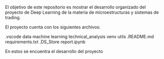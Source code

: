El objetivo de este repositorio es mostrar el desarrollo organizado del proyecto de Deep Learning de la materia de microestructuras y sistemas de trading.

El proyecto cuenta con los siguientes archivos:

.vscode data machine learning technical_analysis venv utils .README.md requirements.txt .DS_Store report.ipynb

En estos se encuentra el desarrollo del proyecto
